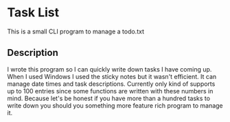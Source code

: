 # Task List
This is a small CLI program to manage a todo.txt

## Description
I wrote this program so I can quickly write down tasks I have coming up. When I used Windows I used the sticky notes but it wasn't efficient. It can manage date times and task descriptions. Currently only kind of supports up to 100 entries since some functions are written with these numbers in mind. Because let's be honest if you have more than a hundred tasks to write down you should you something more feature rich program to manage it.